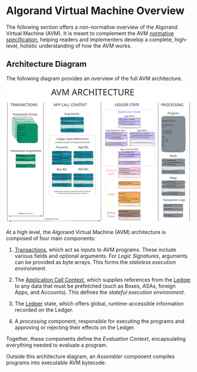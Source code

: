 # Algorand Virtual Machine Overview

The following section offers a non-normative overview of the Algorand Virtual Machine
(AVM). It is meant to complement the AVM [normative specification](./avm.md),
helping readers and implementers develop a complete, high-level, holistic understanding
of how the AVM works.

## Architecture Diagram

The following diagram provides an overview of the full AVM architecture.

![AVM Architecture](../_images/avm.svg "AVM Architecture Overview")

At a high level, the Algorand Virtual Machine (AVM) architecture is composed of
four main components:

1. [Transactions](../ledger/ledger.md#transactions), which act as inputs to AVM programs.
These include various fields and optional arguments. For _Logic Signatures_, arguments
can be provided as byte arrays. This forms the _stateless execution environment_.

1. The [Application Call Context](./ledger.md#applications), which supplies references
from the [Ledger](../ledger/ledger.md) to any data that must be prefetched (such as Boxes,
ASAs, foreign Apps, and Accounts). This defines the _stateful execution environment_.

1. The [Ledger](../ledger/ledger.md) state, which offers global, runtime-accessible information
recorded on the Ledger.

1. A _processing_ component, responsible for executing the programs and approving
or rejecting their effects on the Ledger.

Together, these components define the _Evaluation Context_, encapsulating everything
needed to evaluate a program.

Outside this architecture diagram, an _Assembler_ component compiles programs into
executable AVM bytecode.